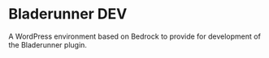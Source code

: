 # Bladerunner DEV

A WordPress environment based on Bedrock to provide for development of the Bladerunner plugin.
